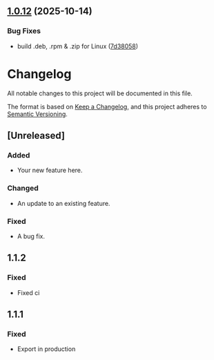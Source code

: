 ## [1.0.12](https://github.com/tamnguyenvan/screenarc/compare/v1.0.11...v1.0.12) (2025-10-14)


### Bug Fixes

* build .deb, .rpm & .zip for Linux ([7d38058](https://github.com/tamnguyenvan/screenarc/commit/7d38058677bc5ff48e6c5d45158a6273fd32892d))

# Changelog

All notable changes to this project will be documented in this file.

The format is based on [Keep a Changelog](https://keepachangelog.com/en/1.0.0/),
and this project adheres to [Semantic Versioning](https://semver.org/spec/v2.0.0.html).

## [Unreleased]

### Added

- Your new feature here.

### Changed

- An update to an existing feature.

### Fixed

- A bug fix.

## 1.1.2

### Fixed

- Fixed ci

## 1.1.1

### Fixed

- Export in production

